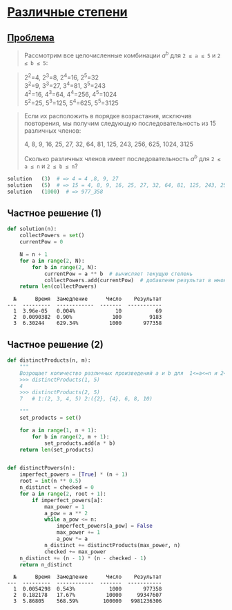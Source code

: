 # [Различные степени](TODO)

## [Проблема](https://euler.jakumo.org/problems/view/29.html)

> Рассмотрим все целочисленные комбинации <i>a</i><sup><i>b</i></sup> для `2 ≤ a ≤ 5` и `2 ≤ b ≤ 5`:

<blockquote>2<sup>2</sup>=4, 2<sup>3</sup>=8, 2<sup>4</sup>=16, 2<sup>5</sup>=32<br>
3<sup>2</sup>=9, 3<sup>3</sup>=27, 3<sup>4</sup>=81, 3<sup>5</sup>=243<br>
4<sup>2</sup>=16, 4<sup>3</sup>=64, 4<sup>4</sup>=256, 4<sup>5</sup>=1024<br>
5<sup>2</sup>=25, 5<sup>3</sup>=125, 5<sup>4</sup>=625, 5<sup>5</sup>=3125<br></blockquote>

>Если их расположить в порядке возрастания, исключив повторения, мы получим следующую последовательность из 15 различных членов:
>
> 4, 8, 9, 16, 25, 27, 32, 64, 81, 125, 243, 256, 625, 1024, 3125
>
>Сколько различных членов имеет последовательность <i>a</i><sup><i>b</i></sup> для `2 ≤ a ≤ n` и `2 ≤ b ≤ n`?
>

``` python
solution   (3)  # => 4 = 4 ,8, 9, 27
solution   (5)  # => 15 = 4, 8, 9, 16, 25, 27, 32, 64, 81, 125, 243, 256, 625, 1024, 3125
solution   (1000)  # => 977_358
```



## Частное решение (1)

```python
def solution(n):
    collectPowers = set()
    currentPow = 0

    N = n + 1
    for a in range(2, N):
        for b in range(2, N):
            currentPow = a ** b  # вычисляет текущую степень
            collectPowers.add(currentPow)  # добавлеям результат в множество
    return len(collectPowers)
```
```text
  №      Время  Замедление      Число    Результат
---  ---------  ------------  -------  -----------
  1  3.96e-05   0.004%             10           69
  2  0.0090382  0.90%             100         9183
  3  6.30244    629.34%          1000       977358
```
## Частное решение (2)

```python
def distinctProducts(n, m):
    """
    Возрощает количество различных произведений a и b для  1<=a<=n и 2<=b<=m
    >>> distinctProducts(1, 5)
    4
    >>> distinctProducts(2, 5)
    7   # 1:(2, 3, 4, 5) 2:({2}, {4}, 6, 8, 10)

    """
    set_products = set()

    for a in range(1, n + 1):
        for b in range(2, m + 1):
            set_products.add(a * b)
    return len(set_products)


def distinctPowers(n):
    imperfect_powers = [True] * (n + 1)
    root = int(n ** 0.5)
    n_distinct = checked = 0
    for a in range(2, root + 1):
        if imperfect_powers[a]:
            max_power = 1
            a_pow = a ** 2
            while a_pow <= n:
                imperfect_powers[a_pow] = False
                max_power += 1
                a_pow *= a
            n_distinct += distinctProducts(max_power, n)
            checked += max_power
    n_distinct += (n - 1) * (n - checked - 1)
    return n_distinct
```
```text
  №      Время  Замедление      Число    Результат
---  ---------  ------------  -------  -----------
  1  0.0054298  0.543%           1000       977358
  2  0.182178   17.67%          10000     99347607
  3  5.86805    568.59%        100000   9981236306
```